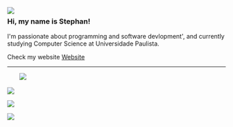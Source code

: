 <img align="left" src="https://media.giphy.com/media/2RiU1RUjyh4C4/giphy.gif"/>

### Hi, my name is Stephan!

I'm passionate about programming and software devlopment', and currently studying Computer Science at Universidade Paulista.

Check my website [Website](https://www.facebook.com/stcharles02/)

---

&nbsp;&nbsp;&nbsp;&nbsp;&nbsp;&nbsp;&nbsp;[<img src="https://img.shields.io/badge/LinkedIn-0077B5?style=for-the-badge&logo=linkedin&logoColor=white"/>](https://www.linkedin.com/in/stephan-charles/)

[<img src="https://img.shields.io/badge/Twitter-1DA1F2?style=for-the-badge&logo=twitter&logoColor=white"/>](https://twitter.com/S_charles10)

[<img src="https://img.shields.io/badge/Instagram-E4405F?style=for-the-badge&logo=instagram&logoColor=white"/>](https://www.instagram.com/ostcharless/)

[<img src="https://img.shields.io/badge/Facebook-1877F2?style=for-the-badge&logo=facebook&logoColor=white"/>](https://www.facebook.com/stcharles02/)


